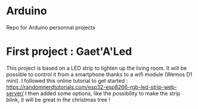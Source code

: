 # Arduino
Repo for Arduino personnal projects

# First project : Gaet'A'Led
This project is based on a LED strip to lighten up the living room. It will be possible to control it from a
smartphone thanks to a wifi module (Wemos D1 mini). I followed this online tutorial to get started : https://randomnerdtutorials.com/esp32-esp8266-rgb-led-strip-web-server/
I then added some options, like the possibility to make the strip blink, it will be great in the christmas tree !

